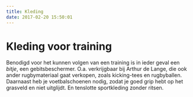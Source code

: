 ```yaml
---
title: Kleding
date: 2017-02-20 15:50:01
---
```


# Kleding voor training

Benodigd voor het kunnen volgen van een training is in ieder geval een *bitje*, een gebitsbeschermer. O.a. verkrijgbaar bij Arthur de Lange, die ook ander rugbymateriaal gaat verkopen, zoals kicking-tees en rugbyballen.
Daarnaast heb je voetbalschoenen nodig, zodat je goed grip hebt op het grasveld en niet uitglijdt. En tenslotte sportkleding zonder ritsen.

